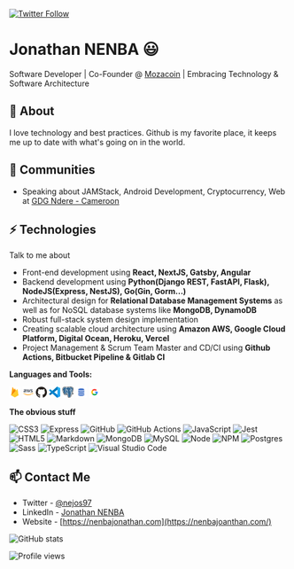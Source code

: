 <p>
  <a href="https://twitter.com/nejos97">
    <img alt="Twitter Follow" src="https://img.shields.io/twitter/follow/nejos97?style=for-the-badge">
  </a>
</p>

# Jonathan NENBA 😃

Software Developer | Co-Founder @ [Mozacoin](https://mozacoin.com) | Embracing Technology & Software Architecture

## 🧐 About

I love technology and best practices. Github is my favorite place, it keeps me up to date with what's going on in the world.

## 👯 Communities

- Speaking about JAMStack, Android Development, Cryptocurrency, Web at [GDG Ndere - Cameroon](https://devfest.gdgdouala.com/)

## ⚡ Technologies

Talk to me about

- Front-end development using **React, NextJS, Gatsby, Angular**
- Backend development using **Python(Django REST, FastAPI, Flask), NodeJS(Express, NestJS), Go(Gin, Gorm...)**
- Architectural design for **Relational Database Management Systems** as well as for NoSQL database systems like **MongoDB, DynamoDB**
- Robust full-stack system design implementation
- Creating scalable cloud architecture using **Amazon AWS, Google Cloud Platform, Digital Ocean, Heroku, Vercel**
- Project Management & Scrum Team Master and CD/CI using **Github Actions, Bitbucket Pipeline & Gitlab CI**

**Languages and Tools:**

<code><img height="20" src="https://raw.githubusercontent.com/github/explore/80688e429a7d4ef2fca1e82350fe8e3517d3494d/topics/firebase/firebase.png"></code>
<code><img height="20" src="https://raw.githubusercontent.com/github/explore/fbceb94436312b6dacde68d122a5b9c7d11f9524/topics/aws/aws.png"></code>
<code><img height="20" src="https://raw.githubusercontent.com/github/explore/89bdd9644f44d1b12180fd512b95574fe4c54617/topics/github-api/github-api.png"></code>
<code><img height="20" src="https://raw.githubusercontent.com/github/explore/80688e429a7d4ef2fca1e82350fe8e3517d3494d/topics/visual-studio-code/visual-studio-code.png"></code>
<code><img height="20" src="https://raw.githubusercontent.com/github/explore/80688e429a7d4ef2fca1e82350fe8e3517d3494d/topics/postgresql/postgresql.png"></code>
<code><img height="20" src="https://raw.githubusercontent.com/github/explore/80688e429a7d4ef2fca1e82350fe8e3517d3494d/topics/sql/sql.png"></code>
<code><img height="20" src="https://raw.githubusercontent.com/github/explore/80688e429a7d4ef2fca1e82350fe8e3517d3494d/topics/google/google.png"></code>

**The obvious stuff**

![CSS3](https://img.shields.io/badge/css3-%23EEE.svg?style=for-the-badge&logo=css3&logoColor=1572B6)
![Express](https://img.shields.io/badge/Express-%23EEE.svg?style=for-the-badge&logo=express&logoColor=000)
![GitHub](https://img.shields.io/badge/GitHub-%23EEE.svg?style=for-the-badge&logo=github&logoColor=000)
![GitHub Actions](https://img.shields.io/badge/GitHub%20Actions-%23EEE.svg?style=for-the-badge&logo=githubactions&logoColor=2088FF)
![JavaScript](https://img.shields.io/badge/javascript-%23EEE.svg?style=for-the-badge&logo=javascript&logoColor=F7DF1E)
![Jest](https://img.shields.io/badge/-jest-%23EEE?style=for-the-badge&logo=jest&logoColor=C21325)
![HTML5](https://img.shields.io/badge/html5-%23EEE.svg?style=for-the-badge&logo=html5&logoColor=E34F26)
![Markdown](https://img.shields.io/badge/markdown-%23EEE.svg?style=for-the-badge&logo=markdown&logoColor=000000)
![MongoDB](https://img.shields.io/badge/MongoDB-%23EEE.svg?style=for-the-badge&logo=mongodb&logoColor=47A248)
![MySQL](https://img.shields.io/badge/mysql-%23EEE.svg?style=for-the-badge&logo=mysql&logoColor=4479A1)
![Node](https://img.shields.io/badge/Node.js-%23EEE.svg?style=for-the-badge&logo=node.js&logoColor=339933)
![NPM](https://img.shields.io/badge/NPM-%23EEE.svg?style=for-the-badge&logo=npm&logoColor=white)
![Postgres](https://img.shields.io/badge/postgres-%23EEE.svg?style=for-the-badge&logo=postgresql&logoColor=4169E1)
![Sass](https://img.shields.io/badge/Sass-%23EEE.svg?style=for-the-badge&logo=sass&logoColor=CC6699)
![TypeScript](https://img.shields.io/badge/typescript-%23EEE.svg?style=for-the-badge&logo=typescript&logoColor=3178C6)
![Visual Studio Code](https://img.shields.io/badge/VSCode-%23EEE.svg?style=for-the-badge&logo=visual-studio-code&logoColor=0078d7)

## 📫 Contact Me

- Twitter - [@nejos97](https://twitter.com/nejos97)
- LinkedIn - [Jonathan NENBA](https://www.linkedin.com/in/jnenba/)
- Website - [https://nenbajonathan.com](https://nenbajoanthan.com/)


![GitHub stats](https://github-readme-stats.vercel.app/api?username=nejos97&show_icons=true)   

![Profile views](https://gpvc.arturio.dev/nejos97)  

